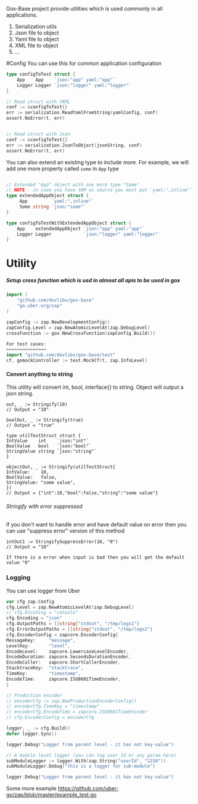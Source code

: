 Gox-Base project provide utilities which is used commonly in all applications.

1. Serialization utils
2. Json file to object
3. Yaml file to object
4. XML file to object
5. ...

#Config
You can use this for common application configuration
```go
type configToTest struct {
	App    App    `json:"app" yaml:"app"`
	Logger Logger `json:"logger" yaml:"logger"`
}

// Read struct with YAML
conf := &configToTest{}
err := serialization.ReadYamlFromString(yamlConfig, conf)
assert.NoError(t, err)


// Read struct with Json
conf := &configToTest{}
err := serialization.JsonToObject(jsonString, conf)
assert.NoError(t, err)
```

You can also extend an existing type to include more. For example, we will add one more property called
```some``` in ```App``` type
```go

// Extended "App" object with one more type "Some"
// NOTE - in case you have YAM as source you must put `yaml:",inline"`
type extendedAppObject struct {
	 App 		 `yaml:",inline"`
	 Some string `json:"some"`
}

type configToTestWithExtendedAppObject struct {
	App    extendedAppObject `json:"app" yaml:"app"`
	Logger Logger            `json:"logger" yaml:"logger"`
}
```



# Utility

##### Setup cross function which is usd in almost all apis to be used in gox

```go
import (
    "github.com/devlibx/gox-base"
    "go.uber.org/zap"
)

zapConfig := zap.NewDevelopmentConfig()
zapConfig.Level = zap.NewAtomicLevelAt(zap.DebugLevel)
crossFunction := gox.NewCrossFunction(zapConfig.Build())

For test cases:
===============
import "github.com/devlibx/gox-base/test"
cf, gomockController := test.MockCf(t, zap.InfoLevel)
```

#### Convert anything to string

This utility will convert int, bool, interface{} to string. Object will output a json string.

```golang
out, _ := Stringify(10)
// Output = "10"

boolOut, _ := Stringify(true)
// Output = "true"

type utilTestStruct struct {
IntValue    int    `json:"int"`
BoolValue   bool   `json:"bool"`
StringValue string `json:"string"`
}

objectOut, _ := Stringify(utilTestStruct{
IntValue:    10,
BoolValue:   false,
StringValue: "some value",
})
// Output = {"int":10,"bool":false,"string":"some value"}
```

###### Stringify with error suppressed

If you don't want to handle error and have default value on error then you can use "suppress error" version of this
method

```golang
intOut1 := StringifySuppressError(10, "0")
// Output = "10"

If there is a error when input is bad then you will get the default
value "0"
```

### Logging

You can use logger from Uber

```go
var cfg zap.Config
cfg.Level = zap.NewAtomicLevelAt(zap.DebugLevel)
// cfg.Encoding = "console"
cfg.Encoding = "json"
cfg.OutputPaths = []string{"stdout", "/tmp/logs1"}
cfg.ErrorOutputPaths = []string{"stdout", "/tmp/logs2"}
cfg.EncoderConfig = zapcore.EncoderConfig{
MessageKey:     "message",
LevelKey:       "level",
EncodeLevel:    zapcore.LowercaseLevelEncoder,
EncodeDuration: zapcore.SecondsDurationEncoder,
EncodeCaller:   zapcore.ShortCallerEncoder,
StacktraceKey:  "stacktrace",
TimeKey:        "timestamp",
EncodeTime:     zapcore.ISO8601TimeEncoder,
}

// Production encoder
// encoderCfg := zap.NewProductionEncoderConfig()
// encoderCfg.TimeKey = "timestamp"
// encoderCfg.EncodeTime = zapcore.ISO8601TimeEncoder
// cfg.EncoderConfig = encoderCfg

logger, _ := cfg.Build()
defer logger.Sync()

logger.Debug("Logger from parent level - it has not key-value")

// A module level logger (you can log user Id or any param here)
subModuleLogger := logger.With(zap.String("userId", "1234"))
subModuleLogger.Debug("this is a logger for sub-module")

logger.Debug("Logger from parent level - it has not key-value")
```

Some more example https://github.com/uber-go/zap/blob/master/example_test.go
